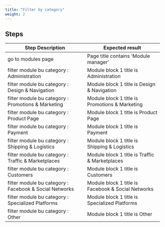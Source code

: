 ```yaml
---
title: "Filter by category"
weight: 2
---
```

## Steps
| Step Description | Expected result |
| ----- | ----- |
| go to modules page | Page title contains 'Module manager' |
| filter module bu category : Administration | Module block 1 title is Administration |
| filter module bu category : Design & Navigation | Module block 1 title is Design & Navigation |
| filter module bu category : Promotions & Marketing | Module block 1 title is Promotions & Marketing |
| filter module bu category : Product Page | Module block 1 title is Product Page |
| filter module bu category : Payment | Module block 1 title is Payment |
| filter module bu category : Shipping & Logistics | Module block 1 title is Shipping & Logistics |
| filter module bu category : Traffic & Marketplaces | Module block 1 title is Traffic & Marketplaces |
| filter module bu category : Customers | Module block 1 title is Customers |
| filter module bu category : Facebook & Social Networks | Module block 1 title is Facebook & Social Networks |
| filter module bu category : Specialized Platforms | Module block 1 title is Specialized Platforms |
| filter module bu category : Other | Module block 1 title is Other |

